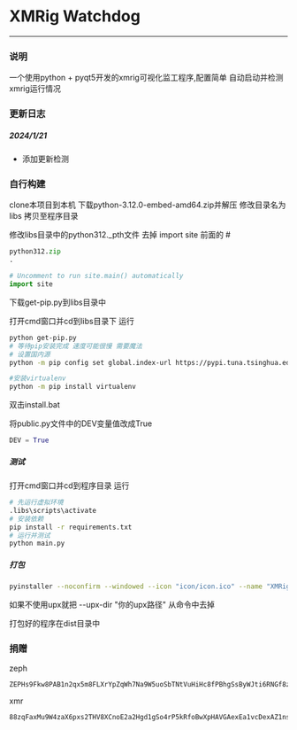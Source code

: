 # XMRig Watchdog
---
### 说明
一个使用python + pyqt5开发的xmrig可视化监工程序,配置简单 自动启动并检测xmrig运行情况

### 更新日志
##### 2024/1/21
- 添加更新检测

### 自行构建
clone本项目到本机
下载python-3.12.0-embed-amd64.zip并解压 修改目录名为libs 拷贝至程序目录

修改libs目录中的python312._pth文件 去掉 import site 前面的 #
```python
python312.zip
.

# Uncomment to run site.main() automatically
import site
```

下载get-pip.py到libs目录中

打开cmd窗口并cd到libs目录下 运行
```bash
python get-pip.py
# 等待pip安装完成 速度可能很慢 需要魔法
# 设置国内源
python -m pip config set global.index-url https://pypi.tuna.tsinghua.edu.cn/simple

#安装virtualenv
python -m pip install virtualenv
```

双击install.bat

将public.py文件中的DEV变量值改成True
```python
DEV = True
```
##### 测试
打开cmd窗口并cd到程序目录 运行
```bash
# 先运行虚拟环境
.libs\scripts\activate
# 安装依赖
pip install -r requirements.txt
# 运行并测试
python main.py
```
##### 打包
```bash
pyinstaller --noconfirm --windowed --icon "icon/icon.ico" --name "XMRigWatchdog" --upx-dir "你的upx路径"  --add-data "icon;."  "main.py"
```
如果不使用upx就把 --upx-dir "你的upx路径" 从命令中去掉

打包好的程序在dist目录中

### 捐赠
zeph
```
ZEPHs9Fkw8PAB1n2qx5m8FLXrYpZqWh7Na9W5uoSbTNtVuHiHc8fPBhgSsByWJti6RNGf8zfbAHc1d3AawnfWyMCaV16LomPqRq
```

xmr
```
88zqFaxMu9W4zaX6pxs2THV8XCnoE2a2Hgd1gSo4rP5kRfoBwXpHAVGAexEa1vcDexAZ1nsB4wK3BeqajJKnsnheUkq4oqb
```
